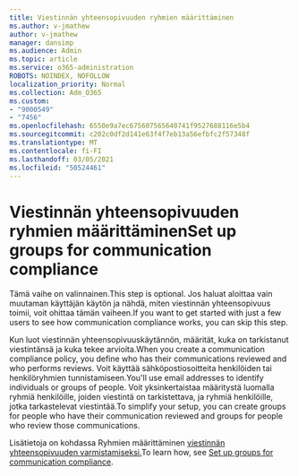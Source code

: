 ```yaml
---
title: Viestinnän yhteensopivuuden ryhmien määrittäminen
ms.author: v-jmathew
author: v-jmathew
manager: dansimp
ms.audience: Admin
ms.topic: article
ms.service: o365-administration
ROBOTS: NOINDEX, NOFOLLOW
localization_priority: Normal
ms.collection: Adm_O365
ms.custom:
- "9000549"
- "7456"
ms.openlocfilehash: 6550e9a7ec675607565640741f9527688116e5b4
ms.sourcegitcommit: c202c0df2d141e63f4f7eb13a56efbfc2f57348f
ms.translationtype: MT
ms.contentlocale: fi-FI
ms.lasthandoff: 03/05/2021
ms.locfileid: "50524461"
---
```

# <a name="set-up-groups-for-communication-compliance"></a><span data-ttu-id="0d12d-102">Viestinnän yhteensopivuuden ryhmien määrittäminen</span><span class="sxs-lookup"><span data-stu-id="0d12d-102">Set up groups for communication compliance</span></span>

<span data-ttu-id="0d12d-103">Tämä vaihe on valinnainen.</span><span class="sxs-lookup"><span data-stu-id="0d12d-103">This step is optional.</span></span> <span data-ttu-id="0d12d-104">Jos haluat aloittaa vain muutaman käyttäjän käytön ja nähdä, miten viestinnän yhteensopivuus toimii, voit ohittaa tämän vaiheen.</span><span class="sxs-lookup"><span data-stu-id="0d12d-104">If you want to get started with just a few users to see how communication compliance works, you can skip this step.</span></span>  
  
<span data-ttu-id="0d12d-105">Kun luot viestinnän yhteensopivuuskäytännön, määrität, kuka on tarkistanut viestintänsä ja kuka tekee arvioita.</span><span class="sxs-lookup"><span data-stu-id="0d12d-105">When you create a communication compliance policy, you define who has their communications reviewed and who performs reviews.</span></span> <span data-ttu-id="0d12d-106">Voit käyttää sähköpostiosoitteita henkilöiden tai henkilöryhmien tunnistamiseen.</span><span class="sxs-lookup"><span data-stu-id="0d12d-106">You'll use email addresses to identify individuals or groups of people.</span></span> <span data-ttu-id="0d12d-107">Voit yksinkertaistaa määritystä luomalla ryhmiä henkilöille, joiden viestintä on tarkistettava, ja ryhmiä henkilöille, jotka tarkastelevat viestintää.</span><span class="sxs-lookup"><span data-stu-id="0d12d-107">To simplify your setup, you can create groups for people who have their communication reviewed and groups for people who review those communications.</span></span>  
  
<span data-ttu-id="0d12d-108">Lisätietoja on kohdassa Ryhmien määrittäminen [viestinnän yhteensopivuuden varmistamiseksi.](https://go.microsoft.com/fwlink/?linkid=2129594)</span><span class="sxs-lookup"><span data-stu-id="0d12d-108">To learn how, see [Set up groups for communication compliance](https://go.microsoft.com/fwlink/?linkid=2129594).</span></span>
